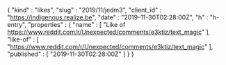 {
  "kind" : "likes",
  "slug" : "2019/11/jedm3",
  "client_id" : "https://indigenous.realize.be",
  "date" : "2019-11-30T02:28:00Z",
  "h" : "h-entry",
  "properties" : {
    "name" : [ "Like of https://www.reddit.com/r/Unexpected/comments/e3ktiz/text_magic" ],
    "like-of" : [ "https://www.reddit.com/r/Unexpected/comments/e3ktiz/text_magic" ],
    "published" : [ "2019-11-30T02:28:00Z" ]
  }
}
